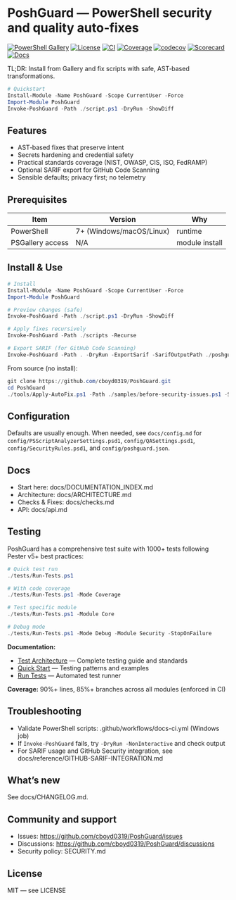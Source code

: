 # PoshGuard — PowerShell security and quality auto‑fixes

[![PowerShell Gallery](https://img.shields.io/powershellgallery/v/PoshGuard.svg)](https://www.powershellgallery.com/packages/PoshGuard)
[![License](https://img.shields.io/github/license/cboyd0319/PoshGuard.svg)](LICENSE)
[![CI](https://github.com/cboyd0319/PoshGuard/actions/workflows/ci.yml/badge.svg)](https://github.com/cboyd0319/PoshGuard/actions/workflows/ci.yml)
[![Coverage](https://github.com/cboyd0319/PoshGuard/actions/workflows/coverage.yml/badge.svg)](https://github.com/cboyd0319/PoshGuard/actions/workflows/coverage.yml)
[![codecov](https://codecov.io/github/cboyd0319/PoshGuard/graph/badge.svg?token=R4DPM6WAKV)](https://codecov.io/github/cboyd0319/PoshGuard)
[![Scorecard](https://github.com/cboyd0319/PoshGuard/actions/workflows/scorecard.yml/badge.svg)](https://github.com/cboyd0319/PoshGuard/actions/workflows/scorecard.yml)
[![Docs](https://github.com/cboyd0319/PoshGuard/actions/workflows/docs-ci.yml/badge.svg)](https://github.com/cboyd0319/PoshGuard/actions/workflows/docs-ci.yml)

TL;DR: Install from Gallery and fix scripts with safe, AST‑based transformations.

```powershell
# Quickstart
Install-Module -Name PoshGuard -Scope CurrentUser -Force
Import-Module PoshGuard
Invoke-PoshGuard -Path ./script.ps1 -DryRun -ShowDiff
```

## Features

- AST‑based fixes that preserve intent
- Secrets hardening and credential safety
- Practical standards coverage (NIST, OWASP, CIS, ISO, FedRAMP)
- Optional SARIF export for GitHub Code Scanning
- Sensible defaults; privacy first; no telemetry

## Prerequisites

| Item | Version | Why |
|------|---------|-----|
| PowerShell | 7+ (Windows/macOS/Linux) | runtime |
| PSGallery access | N/A | module install |

## Install & Use

```powershell
# Install
Install-Module -Name PoshGuard -Scope CurrentUser -Force
Import-Module PoshGuard

# Preview changes (safe)
Invoke-PoshGuard -Path ./script.ps1 -DryRun -ShowDiff

# Apply fixes recursively
Invoke-PoshGuard -Path ./scripts -Recurse

# Export SARIF (for GitHub Code Scanning)
Invoke-PoshGuard -Path . -DryRun -ExportSarif -SarifOutputPath ./poshguard-results.sarif
```

From source (no install):

```powershell
git clone https://github.com/cboyd0319/PoshGuard.git
cd PoshGuard
./tools/Apply-AutoFix.ps1 -Path ./samples/before-security-issues.ps1 -ShowDiff
```

## Configuration

Defaults are usually enough. When needed, see `docs/config.md` for `config/PSScriptAnalyzerSettings.psd1`, `config/QASettings.psd1`, `config/SecurityRules.psd1`, and `config/poshguard.json`.

## Docs

- Start here: docs/DOCUMENTATION_INDEX.md
- Architecture: docs/ARCHITECTURE.md
- Checks & Fixes: docs/checks.md
- API: docs/api.md

## Testing

PoshGuard has a comprehensive test suite with 1000+ tests following Pester v5+ best practices:

```powershell
# Quick test run
./tests/Run-Tests.ps1

# With code coverage
./tests/Run-Tests.ps1 -Mode Coverage

# Test specific module
./tests/Run-Tests.ps1 -Module Core

# Debug mode
./tests/Run-Tests.ps1 -Mode Debug -Module Security -StopOnFailure
```

**Documentation:**
- [Test Architecture](tests/COMPREHENSIVE_PESTER_ARCHITECTURE.md) — Complete testing guide and standards
- [Quick Start](tests/QUICKSTART_TESTING.md) — Testing patterns and examples
- [Run Tests](tests/Run-Tests.ps1) — Automated test runner

**Coverage:** 90%+ lines, 85%+ branches across all modules (enforced in CI)

## Troubleshooting

- Validate PowerShell scripts: .github/workflows/docs-ci.yml (Windows job)
- If `Invoke-PoshGuard` fails, try `-DryRun -NonInteractive` and check output
- For SARIF usage and GitHub Security integration, see docs/reference/GITHUB-SARIF-INTEGRATION.md

## What’s new

See docs/CHANGELOG.md.

## Community and support

- Issues: <https://github.com/cboyd0319/PoshGuard/issues>
- Discussions: <https://github.com/cboyd0319/PoshGuard/discussions>
- Security policy: SECURITY.md

## License

MIT — see LICENSE
